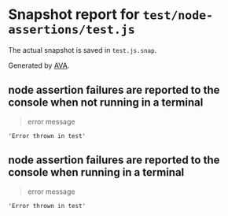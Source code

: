 # Snapshot report for `test/node-assertions/test.js`

The actual snapshot is saved in `test.js.snap`.

Generated by [AVA](https://avajs.dev).

## node assertion failures are reported to the console when not running in a terminal

> error message

    'Error thrown in test'

## node assertion failures are reported to the console when running in a terminal

> error message

    'Error thrown in test'
